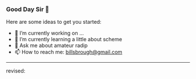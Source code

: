 ### Good Day Sir 👋

Here are some ideas to get you started:

- 🔭 I’m currently working on ...
- 🌱 I’m currently learning a little about scheme
- 💬 Ask me about amateur radip
- 📫 How to reach me: <billsbrough@gmail.com>

----
revised:
